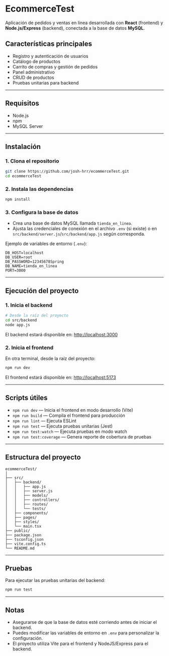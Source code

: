 # EcommerceTest

Aplicación de pedidos y ventas en línea desarrollada con **React** (frontend) y **Node.js/Express** (backend), conectada a la base de datos **MySQL**.

## Características principales

- Registro y autenticación de usuarios
- Catálogo de productos
- Carrito de compras y gestión de pedidos
- Panel administrativo
- CRUD de productos 
- Pruebas unitarias para backend

---

## Requisitos  

- Node.js  
- npm 
- MySQL Server

---

## Instalación

### 1. Clona el repositorio

```bash
git clone https://github.com/josh-hrr/ecommerceTest.git
cd ecommerceTest
```

### 2. Instala las dependencias

```bash
npm install
```

### 3. Configura la base de datos

- Crea una base de datos MySQL llamada `tienda_en_linea`.
- Ajusta las credenciales de conexión en el archivo `.env` (si existe) o en `src/backend/server.js`/`src/backend/app.js` según corresponda.

Ejemplo de variables de entorno (`.env`):

```
DB_HOST=localhost
DB_USER=root
DB_PASSWORD=12345678Spring
DB_NAME=tienda_en_linea
PORT=3000
```

---

## Ejecución del proyecto

### 1. Inicia el backend

```bash
# Desde la raíz del proyecto
cd src/backend
node app.js
```

El backend estará disponible en: [http://localhost:3000](http://localhost:3000)

### 2. Inicia el frontend

En otra terminal, desde la raíz del proyecto:

```bash
npm run dev
```

El frontend estará disponible en: [http://localhost:5173](http://localhost:5173)

---

## Scripts útiles

- `npm run dev` — Inicia el frontend en modo desarrollo (Vite)
- `npm run build` — Compila el frontend para producción
- `npm run lint` — Ejecuta ESLint
- `npm run test` — Ejecuta pruebas unitarias (Jest)
- `npm run test:watch` — Ejecuta pruebas en modo watch
- `npm run test:coverage` — Genera reporte de cobertura de pruebas

---

## Estructura del proyecto

```
ecommerceTest/
│
├── src/
│   ├── backend/
│   │   ├── app.js
│   │   ├── server.js
│   │   ├── models/
│   │   ├── controllers/
│   │   ├── routes/
│   │   └── tests/
│   ├── components/
│   ├── pages/
│   ├── styles/
│   └── main.tsx
├── public/
├── package.json
├── tsconfig.json
├── vite.config.ts
└── README.md
```

---

## Pruebas

Para ejecutar las pruebas unitarias del backend:

```bash
npm run test
```

---

## Notas

- Asegurarse de que la base de datos esté corriendo antes de iniciar el backend.
- Puedes modificar las variables de entorno en `.env` para personalizar la configuración.
- El proyecto utiliza Vite para el frontend y NodeJS/Express para el backend.